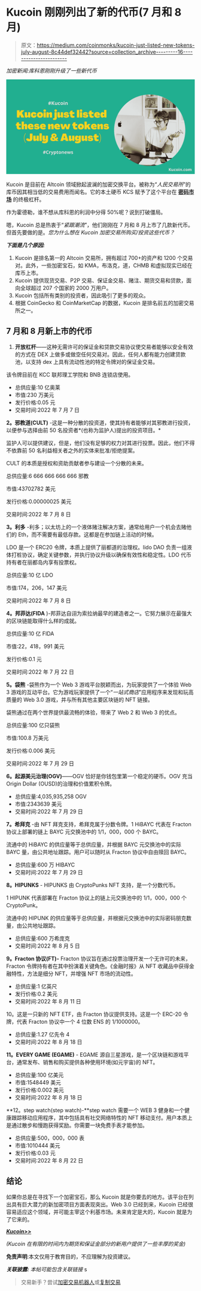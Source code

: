 # Kucoin 刚刚列出了新的代币(7 月和 8 月)

> 原文：<https://medium.com/coinmonks/kucoin-just-listed-new-tokens-july-august-8c44def32442?source=collection_archive---------16----------------------->

*加密新闻:库科恩刚刚升级了一些新代币*

![](img/c26cb78c3e3291308a9935dfa96788d3.png)

Kucoin 是目前在 Altcoin 领域掀起波澜的加密交换平台。被称为“*人民交易所*”的库币因其相当低的交易费用而闻名。它的本土硬币 KCS 赋予了这个平台在 [**密码市场**](https://www.kucoin.com/markets) 的终极杠杆。

作为霍德勒，谁不想从库科恩的利润中分得 50%呢？说到打破僵局。

嗯，Kucoin 总是热衷于“*紧跟潮流*”，他们刚刚在 7 月和 8 月上市了几款新代币。但首先要做的是。*您为什么想在 Kucoin 加密交易所购买/投资这些代币？*

***下面是几个原因:***

1.  Kucoin 是排名第一的 Altcoin 交易所，拥有超过 700+的资产和 1200 个交易对。此外，一些加密宝石，如 KMA，布洛克，道，CHMB 和虚拟现实已经在库币上市。
2.  Kucoin 提供现货交易、P2P 交易、保证金交易、赌注、期货交易和贷款，面向全球超过 207 个国家的 2000 万用户。
3.  Kucoin 包括所有类别的投资者，因此吸引了更多的观众。
4.  根据 CoinGecko 和 CoinMarketCap 的数据，Kucoin 是排名前五的加密交易所之一。

## 7 月和 8 月新上市的代币

1.  **开放杠杆**——这种无需许可的保证金和贷款交易协议使交易者能够以安全有效的方式在 DEX 上做多或做空任何交易对。因此，任何人都有能力创建贷款池，以支持 dex 上具有流动性池的特定令牌对的保证金交易。

该令牌目前在 KCC 联邦理工学院和 BNB 连锁店使用。

*   总供应量:10 亿奥莱
*   市值:230 万美元
*   发行价格:0.05 元
*   交易时间:2022 年 7 月 7 日

**2。邪教道(CULT)** -这是一种分散的投资道，使其持有者能够对其邪教进行投资，以便参与选择由前 50 名投资者*(也称为监护人)提出的投资项目。*

监护人可以提供建议，但是，他们没有足够的权力对其进行投票。因此，他们不得不依靠前 50 名利益相关者之外的实体来批准/拒绝提案。

CULT 的本质是授权和资助贡献者参与建设一个分散的未来。

总供应量:6 666 666 666 666 邪教

市值:43702782 美元

发行价格:0.00000025 美元

交易时间:2022 年 7 月 8 日

**3。利多** -利多；以太坊上的一个液体赌注解决方案，通常给用户一个机会去赌他们的 Eth，而不需要有最低存款。这都是在参加链上活动的时候。

LDO 是一个 ERC20 令牌，本质上提供了丽都道的治理权。lido DAO 负责一组液体打桩协议，确定关键参数，并执行协议升级以确保有效性和稳定性。LDO 代币持有者在丽都岛内享有投票权。

总供应量:10 亿 LDO

市值:174，206，147 美元

交易时间:2022 年 7 月 8 日

**4。邦菲达(FIDA** )-邦菲达自诩为索拉纳最早的建造者之一。它努力展示在最强大的区块链能取得什么样的成就。

总供应量:10 亿 FIDA

市值:22，418，991 美元

发行价格:0.1 元

交易时间:2022 年 7 月 22 日

**5。袋熊** -袋熊作为一个 Web 3 游戏平台脱颖而出，为玩家提供了一个体验 Web 3 游戏的互动平台。它为游戏玩家提供了一个“*一站式商店*”应用程序来发现和玩高质量的 Web 3.0 游戏，并与所有其他主要区块链的 NFT 链接。

袋熊通过在两个世界提供最流畅的体验，带来了 Web 2 和 Web 3 的优点。

总供应量:100 亿只袋熊

市值:100.8 万美元

发行价格:0.006 美元

交易时间:2022 年 7 月 29 日

**6。起源美元治理(OGV)**——OGV 恰好是你钱包里第一个稳定的硬币。OGV 充当 Origin Dollar (OUSD)的治理和价值累积令牌。

*   总供应量:4,035,935,258 OGV
*   市值:2343639 美元
*   交易时间:2022 年 7 月 29 日

**7。希拜克** -由 NFT 拜克支持，希拜克属于分数令牌。1 HiBAYC 代表在 Fracton 协议上部署的链上 BAYC 元交换池中的 1/1，000，000 个 BAYC。

流通中的 HiBAYC 的供应量等于总供应量，并根据 BAYC 元交换池中的实际 BAYC 量，由公共地址跟踪。用户可以随时从 Fracton 协议中自由赎回 BAYC。

*   总供应量:600 万 HIBAYC
*   交易时间:2022 年 7 月 29 日

**8。HIPUNKS** - HIPUNKS 由 CryptoPunks NFT 支持，是一个分数代币。

1 HIPUNK 代表部署在 Fracton 协议上的链上元交换池中的 1/1，000，000 个 CryptoPunk。

流通中的 HIPUNK 的供应量等于总供应量，并根据元交换池中的实际密码朋克数量，由公共地址跟踪。

*   总供应量:600 万希庞克
*   交易时间:2022 年 8 月 5 日

**9。Fracton 协议(FT)-** Fracton 协议旨在通过投票治理开发一个无许可的未来，Fracton 令牌持有者在其中扮演着关键角色。《金融时报》从 NFT 收藏品中获得金融特性，方法是细分 NFT，并增强 NFT 市场的流动性。

*   总供应量:1 亿英尺
*   发行价格:0.2 美元
*   交易时间:2022 年 8 月 11 日

10。这是一只新的 NFT ETF，由 Fracton 协议提供支持。这是一个 ERC-20 令牌，代表 Fracton 协议中一个 4 位数 ENS 的 1/1000000。

*   总供应量:1.27 亿先令 4
*   交易时间:2022 年 8 月 18 日

**11。EVERY GAME (EGAME)** - EGAME 源自三星游戏，是一个区块链和游戏平台，通常发布、销售和购买提供各种使用环境(如元宇宙)的 NFT。

*   总供应量:100 亿美元
*   市值:1548449 美元
*   发行价格:0.002 美元
*   交易时间:2022 年 8 月 18 日

**12。step watch(step watch)-**step watch 需要一个 WEB 3 健身和一个健康跟踪移动应用程序，其中包括具有社交网络特性的 NFT 移动支付。用户本质上是通过散步和慢跑获得奖励。你需要一块免费手表才能参加。

*   总供应量:500，000，000 表
*   市值:1010444 美元
*   发行价格:0.03 元
*   交易时间:2022 年 8 月 22 日

## 结论

如果你总是在寻找下一个加密宝石，那么 Kucoin 就是你要去的地方。该平台在列出具有巨大潜力的新加密项目方面表现突出。Web 3.0 已经到来，Kucoin 已经很容易适应这个领域，并可能主宰这个利基市场。未来肯定是大的，Kucoin 就是为了它来的。

[***Kucoin>>***](https://www.kucoin.com/ucenter/signup?rcode=rP1HTX2)

*(Kucoin 在有限的时间内为期货和保证金部分的新用户提供了一些丰厚的奖金)*

**免责声明**:本文仅用于教育目的，不应理解为投资建议。

***关联披露:*** *本帖可能包含关联链接* s

> 交易新手？尝试[加密交易机器人](/coinmonks/crypto-trading-bot-c2ffce8acb2a)或[复制交易](/coinmonks/top-10-crypto-copy-trading-platforms-for-beginners-d0c37c7d698c)